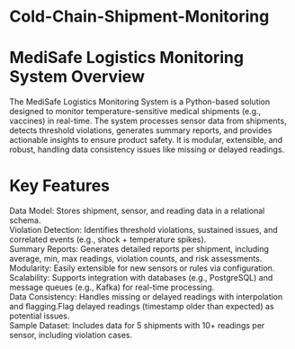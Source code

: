 # Cold-Chain-Shipment-Monitoring
# MediSafe Logistics Monitoring System Overview
The MediSafe Logistics Monitoring System is a Python-based solution designed to monitor temperature-sensitive medical shipments (e.g., vaccines) in real-time. The system processes sensor data from shipments, detects threshold violations, generates summary reports, and provides actionable insights to ensure product safety. It is modular, extensible, and robust, handling data consistency issues like missing or delayed readings.
# Key Features
Data Model: Stores shipment, sensor, and reading data in a relational schema.  
Violation Detection: Identifies threshold violations, sustained issues, and correlated events (e.g., shock + temperature spikes).  
Summary Reports: Generates detailed reports per shipment, including average, min, max readings, violation counts, and risk assessments.  
Modularity: Easily extensible for new sensors or rules via configuration.  
Scalability: Supports integration with databases (e.g., PostgreSQL) and message queues (e.g., Kafka) for real-time processing.  
Data Consistency: Handles missing or delayed readings with interpolation and flagging.Flag delayed readings (timestamp older than expected) as potential issues.  
Sample Dataset: Includes data for 5 shipments with 10+ readings per sensor, including violation cases.








